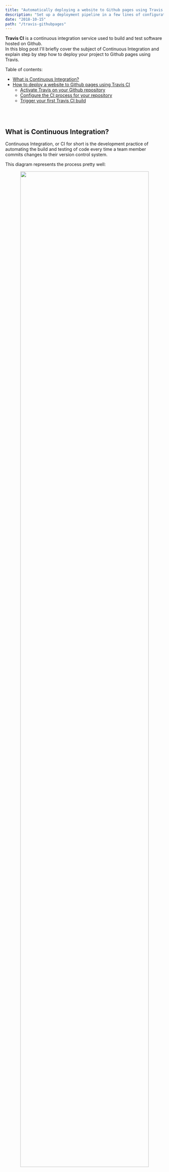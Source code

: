 ```yaml
---
title: "Automatically deploying a website to Github pages using Travis CI"
description: "Set up a deployment pipeline in a few lines of configuration."
date: "2018-10-15"
path: "/travis-githubpages"
---
```


**Travis CI** is a continuous integration service used to build and test software hosted on Github.  
In this blog post I'll briefly cover the subject of Continuous Integration and explain step by step how to deploy your project to Github pages using Travis.

Table of contents:

- [What is Continuous Integration?](#ci)
- [How to deploy a website to Github pages using Travis CI](#howto)
  - [Activate Travis on your Github repository](#activate)
  - [Configure the CI process for your repository](#configure)
  - [Trigger your first Travis CI build](#trigger)

<br><br>

## <a name="ci"></a> What is Continuous Integration?

Continuous Integration, or CI for short is the development practice of automating the build and testing of code every time a team member commits changes to their version control system.

This diagram represents the process pretty well:

<p align="center">
  <img width="90%" height="90%" src="https://user-images.githubusercontent.com/15229355/47021076-04f20880-d15b-11e8-8667-1dada62a08af.png">
</p>

<br><br>

## <a name="howto"></a> How to deploy a website to Github pages using Travis CI

In my specific case, I wanted to automate the deployment process for the website you're currently visiting.  
In other words, for each new article or change to the website itself, I wanted to test, build and deploy it to Github pages to keep it up to date.

I turned to Travis CI for multiple reasons, it's free, easy to set up and the web client is practical.

So, how did I do exactly what I wanted?

<br>

### <a name="activate"></a> Step 1: Activate Travis on your Github repository

- Simply go to Travis-ci.com and Sign up with Github.

- Accept the Authorization of Travis CI. You’ll be redirected to GitHub.

- Click the green Activate button, and activate the repositories you want to use with Travis CI.

<br>

### <a name="configure"></a> Step 2: Configure the CI process for your repository

To do so, add a `.travis.yml` file at the **root** of your repository, this file will basically tell Travis what to do and in what order.  
Thankfully, the process is simplified, especially when it comes to deploying to Github pages, take a look at this example:

```yaml
# Important for the Travis container set up
language: 'node_js' # Language used by the project
node_js: '8' # Node version used

cache:
  directories:
    - 'node_modules' # Travis will cache node_modules so it doesn't reinstall them every time

# Lifecycle job, will execute the actions bellow before the build and deployment.
# Find other build lifecycle hooks here: https://docs.travis-ci.com/user/job-lifecycle
before_script:
  - npm run lint

# This is where the magic happens, Travis handles Github pages deployment automatically
deploy:
  provider: pages # Tells Travis we're deploying on Github Pages
  skip-cleanup: true # Make sure you have it set to true
  github-token: $GITHUB_TOKEN # See notes bellow
  local_dir: dist # The directory to deploy
  repo: github_username/repository_name # For example christopherkade/christopherkade.github.io
  target_branch: master # Branch to be deployed on
  on:
    branch: code # Deployement only triggered when code is pushed on the code branch
```

Note that the `$GITHUB_TOKEN` must be set up directly in the repository's Settings on the Travis client.

To get that token, follow these brief [instructions](https://docs.travis-ci.com/user/deployment/pages/#setting-the-github-token).

<br>

### Step 3: <a name="trigger"></a> Trigger your first Travis CI build

To do so, start by adding, committing and pushing your `.travis.yml` file to Git.  
You can now go back to the Travis client and see your build status.

If said build fails for reasons you cannot understand through the logs, feel free to check out [common build problems](https://docs.travis-ci.com/user/common-build-problems/).

If not, your Github page is now up and running thanks to the `deploy` statement in your configuration file. The deployment is visible as one of the very last logs of your build.

I hope this was useful to some of you, as discovering CI has truly made my development process more enjoyable as a whole.

Have a good one :-)  
[@christo_kade](https://twitter.com/christo_kade)
